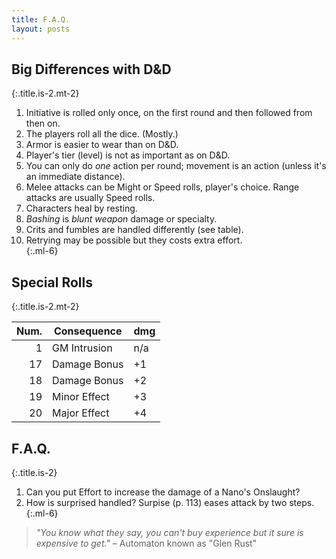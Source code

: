 ```yaml
---
title: F.A.Q.
layout: posts
---
```


## Big Differences with D&D
{:.title.is-2.mt-2}

1. Initiative is rolled only once, on the first round and then followed from then on.
2. The players roll all the dice. (Mostly.)
3. Armor is easier to wear than on D&D.
4. Player's tier (level) is not as important as on D&D.
5. You can only do _one_ action per round; movement is an action (unless it's an immediate distance).
6. Melee attacks can be Might or Speed rolls, player's choice. Range attacks are usually Speed rolls.
7. Characters heal by resting.
8. _Bashing_ is _blunt weapon_ damage or specialty.
9. Crits and fumbles are handled differently (see table). 
10. Retrying may be possible but they costs extra effort.  
{:.ml-6}

## Special Rolls
{:.title.is-2.mt-2}

Num. | Consequence | dmg
---: | --- | :---
1  | GM Intrusion | n/a
17 | Damage Bonus | +1
18 | Damage Bonus | +2
19 | Minor Effect | +3
20 | Major Effect | +4

## F.A.Q.
{:.title.is-2}

1. Can you put Effort to increase the damage of a Nano's Onslaught?
2. How is surprised handled?
Surpise (p. 113) eases attack by two steps.
{:.ml-6}

> _"You know what they say, you can't buy experience but it sure is expensive to get."_ – Automaton known as "Glen Rust"

<br>
